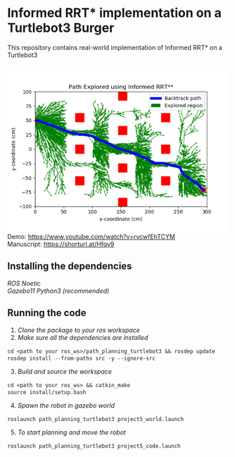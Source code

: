 # Informed RRT* implementation on a Turtlebot3 Burger
This repository contains real-world implementation of Informed RRT* on a Turtlebot3

![](2D_path_planning.png) <br>
Demo: https://www.youtube.com/watch?v=rvcwfEhTCYM <br>
Manuscript: https://shorturl.at/Hfqy9

## Installing the dependencies
*ROS Noetic*<br>
*Gazebo11*
*Python3 (recommended)*
## Running the code
1. *Clone the package to your ros workspace*
2. *Make sure all the dependencies are installed*
```
cd <path to your ros_ws>/path_planning_turtlebot3 && rosdep update
rosdep install --from-paths src -y --ignore-src
```
3. *Build and source the workspace*
```
cd <path to your ros_ws> && catkin_make
source install/setup.bash
```
4. *Spawn the robot in gazebo world*
```
roslaunch path_planning_turtlebot3 project5_world.launch
```
5. *To start planning and move the robot*
```
roslaunch path_planning_turtlebot3 project5_code.launch
```
